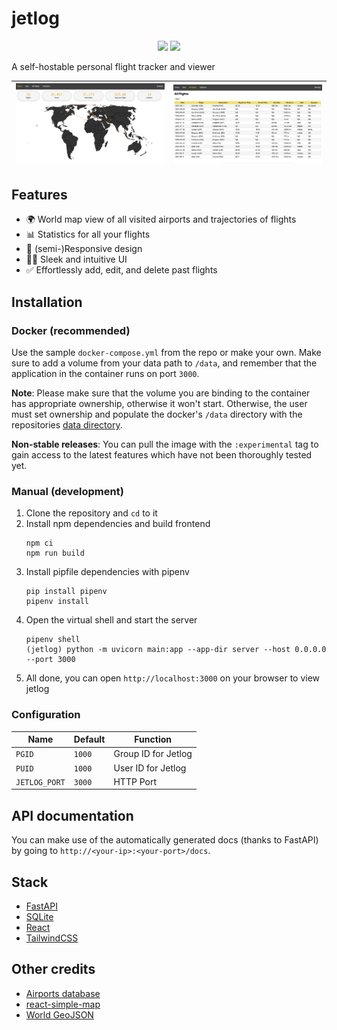 # jetlog

<p align="center">
    <img src="https://img.shields.io/docker/pulls/pbogre/jetlog?style=for-the-badge" />
    <img src="https://img.shields.io/docker/image-size/pbogre/jetlog?style=for-the-badge" />
</p>

A self-hostable personal flight tracker and viewer

![homepage preview](images/homepage.png)|![all flights preview](images/all-flights.png)
:--------------------------------------:|:---------------------------------------------:

## Features

- 🌍 World map view of all visited airports and trajectories of flights
- 📊 Statistics for all your flights
- 📱 (semi-)Responsive design
- 👨‍💻 Sleek and intuitive UI
- ✅ Effortlessly add, edit, and delete past flights

## Installation

### Docker (recommended)

Use the sample `docker-compose.yml` from the repo or make your own. Make sure to add a volume from your data path to `/data`, and remember that the application in the container runs on port `3000`.

**Note**: Please make sure that the volume you are binding to the container has appropriate ownership, otherwise it won't start. Otherwise, the user must set ownership and populate the docker's `/data` directory with the repositories [data directory](https://github.com/pbogre/jetlog/tree/main/data).

**Non-stable releases**: You can pull the image with the `:experimental` tag to gain access to the latest features which have not been thoroughly tested yet.

### Manual (development)

1. Clone the repository and `cd` to it
2. Install npm dependencies and build frontend
    ```
    npm ci
    npm run build
    ```
3. Install pipfile dependencies with pipenv
    ```
    pip install pipenv
    pipenv install
    ```
4. Open the virtual shell and start the server
    ```
    pipenv shell
    (jetlog) python -m uvicorn main:app --app-dir server --host 0.0.0.0 --port 3000
    ```
5. All done, you can open `http://localhost:3000` on your browser to view jetlog

### Configuration

| Name        | Default | Function            |
|-------------|---------|---------------------|
| `PGID`        | `1000`    | Group ID for Jetlog |
| `PUID`        | `1000`    | User ID for Jetlog  |
| `JETLOG_PORT` | `3000`    | HTTP Port           |

## API documentation

You can make use of the automatically generated docs (thanks to FastAPI) by going to `http://<your-ip>:<your-port>/docs`.

## Stack

- [FastAPI](https://fastapi.tiangolo.com/)
- [SQLite](https://www.sqlite.org/)
- [React](https://react.dev/)
- [TailwindCSS](https://tailwindcss.com/)

## Other credits

- [Airports database](https://github.com/jpatokal/openflights/)
- [react-simple-map](https://www.react-simple-maps.io/)
- [World GeoJSON](https://geojson-maps.kyd.au/)
